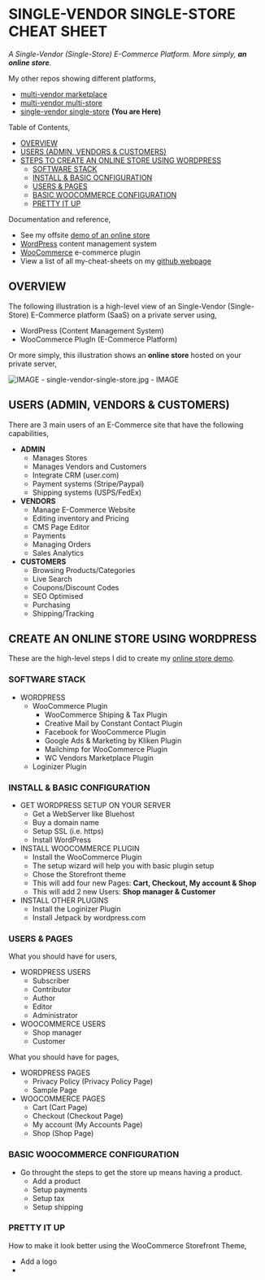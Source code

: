 # SINGLE-VENDOR SINGLE-STORE CHEAT SHEET

_A Single-Vendor (Single-Store) E-Commerce Platform.
More simply, **an online store**._

My other repos showing different platforms,

* [multi-vendor marketplace](https://github.com/JeffDeCola/my-cheat-sheets/tree/master/software/service-architectures/software-as-a-service/content-management/multi-vendor-marketplace-cheat-sheet)
* [multi-vendor multi-store](https://github.com/JeffDeCola/my-cheat-sheets/tree/master/software/service-architectures/software-as-a-service/content-management/multi-vendor-multi-store-cheat-sheet)
* [single-vendor single-store](https://github.com/JeffDeCola/my-cheat-sheets/tree/master/software/service-architectures/software-as-a-service/content-management/single-vendor-single-store-cheat-sheet)
  **(You are Here)**

Table of Contents,

* [OVERVIEW](https://github.com/JeffDeCola/my-cheat-sheets/tree/master/software/service-architectures/software-as-a-service/content-management/single-vendor-single-store-cheat-sheet#overview)
* [USERS (ADMIN, VENDORS & CUSTOMERS)](https://github.com/JeffDeCola/my-cheat-sheets/tree/master/software/service-architectures/software-as-a-service/content-management/single-vendor-single-store-cheat-sheet#users-admin-vendors--customers)
* [STEPS TO CREATE AN ONLINE STORE USING WORDPRESS](https://github.com/JeffDeCola/my-cheat-sheets/tree/master/software/service-architectures/software-as-a-service/content-management/single-vendor-single-store-cheat-sheet#steps-to-create-an-online-store-using-wordpress)
  * [SOFTWARE STACK](https://github.com/JeffDeCola/my-cheat-sheets/tree/master/software/service-architectures/software-as-a-service/content-management/single-vendor-single-store-cheat-sheet#software-stack)
  * [INSTALL & BASIC OCNFIGURATION](https://github.com/JeffDeCola/my-cheat-sheets/tree/master/software/service-architectures/software-as-a-service/content-management/single-vendor-single-store-cheat-sheet#install--basic-ocnfiguration)
  * [USERS & PAGES](https://github.com/JeffDeCola/my-cheat-sheets/tree/master/software/service-architectures/software-as-a-service/content-management/single-vendor-single-store-cheat-sheet#users--pages)
  * [BASIC WOOCOMMERCE CONFIGURATION](https://github.com/JeffDeCola/my-cheat-sheets/tree/master/software/service-architectures/software-as-a-service/content-management/single-vendor-single-store-cheat-sheet#basic-woocommerce-configuration)
  * [PRETTY IT UP](https://github.com/JeffDeCola/my-cheat-sheets/tree/master/software/service-architectures/software-as-a-service/content-management/single-vendor-single-store-cheat-sheet#pretty-it-up)

Documentation and reference,

* See my offsite
  [demo of an online store](https://single-vendor-single-store.jeffdecola.com)
* [WordPress](https://github.com/JeffDeCola/my-cheat-sheets/tree/master/software/service-architectures/software-as-a-service/content-management/wordpress-cheat-sheet)
  content management system
* [WooCommerce](https://woocommerce.com/)
  e-commerce plugin
* View a list of all my-cheat-sheets on my
  [github webpage](https://jeffdecola.github.io/my-cheat-sheets/)

## OVERVIEW

The following illustration is a high-level view of an
Single-Vendor (Single-Store) E-Commerce platform (SaaS)
on a private server using,

* WordPress (Content Management System)
* WooCommerce PlugIn (E-Commerce Platform)

Or more simply, this illustration shows an **online store** hosted on your private server,

![IMAGE - single-vendor-single-store.jpg - IMAGE](../../../../docs/pics/single-vendor-single-store.jpg)

## USERS (ADMIN, VENDORS & CUSTOMERS)

There are 3 main users of an E-Commerce site that have
the following capabilities, 

* **ADMIN**
  * Manages Stores
  * Manages Vendors and Customers
  * Integrate CRM (user.com)
  * Payment systems (Stripe/Paypal)
  * Shipping systems (USPS/FedEx)
* **VENDORS**
  * Manage E-Commerce Website
  * Editing inventory and Pricing
  * CMS Page Editor
  * Payments
  * Managing Orders
  * Sales Analytics
* **CUSTOMERS**
  * Browsing Products/Categories
  * Live Search
  * Coupons/Discount Codes
  * SEO Optimised
  * Purchasing
  * Shipping/Tracking

## CREATE AN ONLINE STORE USING WORDPRESS

These are the high-level steps I did to create my
[online store demo](https://single-vendor-single-store.jeffdecola.com).

### SOFTWARE STACK

* WORDPRESS
  * WooCommerce Plugin
    * WooCommerce Shiping & Tax Plugin
    * Creative Mail by Constant Contact Plugin
    * Facebook for WooCommerce Plugin
    * Google Ads & Marketing by Kliken Plugin
    * Mailchimp for WooCommerce Plugin
    * WC Vendors Marketplace Plugin
  * Loginizer Plugin

### INSTALL & BASIC CONFIGURATION

* GET WORDPRESS SETUP ON YOUR SERVER
  * Get a WebServer like Bluehost
  * Buy a domain name
  * Setup SSL (i.e. https)
  * Install WordPress
* INSTALL WOOCOMMERCE PLUGIN
  * Install the WooCommerce Plugin
  * The setup wizard will help you with basic plugin setup
  * Chose the Storefront theme
  * This will add four new Pages: **Cart, Checkout, My account & Shop**
  * This will add 2 new Users: **Shop manager & Customer**
* INSTALL OTHER PLUGINS
  * Install the Loginizer Plugin
  * Install Jetpack by wordpress.com

### USERS & PAGES

What you should have for users,

* WORDPRESS USERS
  * Subscriber
  * Contributor
  * Author
  * Editor
  * Administrator
* WOOCOMMERCE USERS
  * Shop manager
  * Customer

What you should have for pages,

* WORDPRESS PAGES
  * Privacy Policy (Privacy Policy Page)
  * Sample Page
* WOOCOMMERCE PAGES
  * Cart (Cart Page)
  * Checkout (Checkout Page)
  * My account (My Accounts Page)
  * Shop (Shop Page)

### BASIC WOOCOMMERCE CONFIGURATION

* Go throught the steps to get the store up means having a product.
  * Add a product
  * Setup payments
  * Setup tax
  * Setup shipping

### PRETTY IT UP

How to make it look better using the WooCommerce Storefront Theme,

* Add a logo
* 